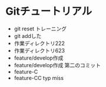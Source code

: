 # Gitチュートリアル     
- git reset トレーニング
- git addした
- 作業ディレクトリ222
- 作業ディレクトリ623
- feature/develop作成
- feature/develop作成 第二のコミット
- feature-C
- feature-CC typ miss